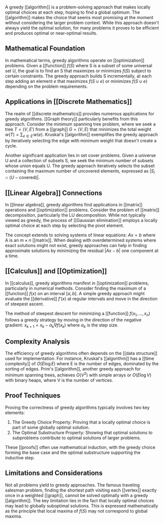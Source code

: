 A greedy [[algorithm]] is a problem-solving approach that makes locally optimal choices at each step, hoping to find a global optimum. The [[algorithm]] makes the choice that seems most promising at the moment without considering the larger problem context. While this approach doesn't always yield the optimal solution, for many problems it proves to be efficient and produces optimal or near-optimal results.

## Mathematical Foundation

In mathematical terms, greedy algorithms operate on [[optimization]] problems. Given a [[function]] $f(S)$ where S is a subset of some universal set U, the goal is to find an S that maximizes or minimizes $f(S)$ subject to certain constraints. The greedy approach builds S incrementally, at each step adding an element $e$ that maximizes $f(S ∪ {e})$ or minimizes $f(S ∪ {e})$ depending on the problem requirements.

## Applications in [[Discrete Mathematics]]

The realm of [[discrete mathematics]] provides numerous applications for greedy algorithms. [[Graph theory]] particularly benefits from this approach. Consider the minimum spanning tree problem, where we seek a tree $T = (V, E')$ from a [[graph]] $G = (V, E)$ that minimizes the total weight $w(T) = \sum_{e ∈ E'} w(e)$. Kruskal's [[algorithm]] exemplifies the greedy approach by iteratively selecting the edge with minimum weight that doesn't create a cycle.

Another significant application lies in set cover problems. Given a universe U and a collection of subsets S, we seek the minimum number of subsets whose union equals U. The greedy approach iteratively selects the subset containing the maximum number of uncovered elements, expressed as $|S_i ∩ (U - \text{covered})|$.

## [[Linear Algebra]] Connections

In [[linear algebra]], greedy algorithms find applications in [[matrix]] operations and [[optimization]] problems. Consider the problem of [[matrix]] decomposition, particularly the LU decomposition. While not typically viewed as greedy, the process of [[Gaussian elimination]] employs a locally optimal choice at each step by selecting the pivot element.

The concept extends to solving systems of linear equations: $Ax = b$ where A is an $m × n$ [[matrix]]. When dealing with overdetermined systems where exact solutions might not exist, greedy approaches can help in finding approximate solutions by minimizing the residual $|Ax - b|$ one component at a time.

## [[Calculus]] and [[Optimization]]

In [[calculus]], greedy algorithms manifest in [[optimization]] problems, particularly in numerical methods. Consider finding the maximum of a [[function]] $f(x)$ on an interval $[a,b]$. A simple greedy approach might evaluate the [[derivative]] $f'(x)$ at regular intervals and move in the direction of steepest ascent.

The method of steepest descent for minimizing a [[function]] $f(x_1, ..., x_n)$ follows a greedy strategy by moving in the direction of the negative gradient: $x_{k+1} = x_k - \alpha_k \nabla f(x_k)$ where $\alpha_k$ is the step size.

## Complexity Analysis

The efficiency of greedy algorithms often depends on the [[data structure]] used for implementation. For instance, Kruskal's [[algorithm]] has a [[time complexity]] of $O(E \log E)$ where E is the number of edges, dominated by the sorting of edges. Prim's [[algorithm]], another greedy approach for minimum spanning trees, achieves $O(V^2)$ with simple arrays or $O(E \log V)$ with binary heaps, where V is the number of vertices.

## Proof Techniques

Proving the correctness of greedy algorithms typically involves two key elements:

1. The Greedy Choice Property: Proving that a locally optimal choice is part of some globally optimal solution.
2. The Optimal Substructure Property: Showing that optimal solutions to subproblems contribute to optimal solutions of larger problems.

These [[proofs]] often use mathematical induction, with the greedy choice forming the base case and the optimal substructure supporting the inductive step.

## Limitations and Considerations

Not all problems yield to greedy approaches. The famous traveling salesman problem, finding the shortest path visiting each [[vertex]] exactly once in a weighted [[graph]], cannot be solved optimally with a greedy [[algorithm]]. The key limitation lies in the fact that locally optimal choices may lead to globally suboptimal solutions. This is expressed mathematically as the principle that local maxima of $f(S)$ may not correspond to global maxima.